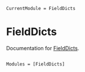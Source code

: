 ```@meta
CurrentModule = FieldDicts
```

# FieldDicts

Documentation for [FieldDicts](https://github.com/Tokazama/FieldDicts.jl).

```@index
```

```@autodocs
Modules = [FieldDicts]
```
